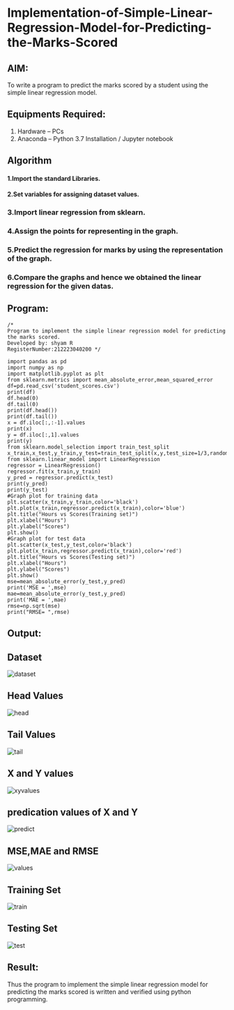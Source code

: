 # Implementation-of-Simple-Linear-Regression-Model-for-Predicting-the-Marks-Scored

## AIM:
To write a program to predict the marks scored by a student using the simple linear regression model.

## Equipments Required:
1. Hardware – PCs
2. Anaconda – Python 3.7 Installation / Jupyter notebook

## Algorithm
#### 1.Import the standard Libraries.
#### 2.Set variables for assigning dataset values.
### 3.Import linear regression from sklearn.
### 4.Assign the points for representing in the graph.
### 5.Predict the regression for marks by using the representation of the graph.
### 6.Compare the graphs and hence we obtained the linear regression for the given datas.

## Program:
```
/*
Program to implement the simple linear regression model for predicting the marks scored.
Developed by: shyam R
RegisterNumber:212223040200 */

import pandas as pd
import numpy as np
import matplotlib.pyplot as plt
from sklearn.metrics import mean_absolute_error,mean_squared_error
df=pd.read_csv('student_scores.csv')
print(df)
df.head(0)
df.tail(0)
print(df.head())
print(df.tail())
x = df.iloc[:,:-1].values
print(x)
y = df.iloc[:,1].values
print(y)
from sklearn.model_selection import train_test_split
x_train,x_test,y_train,y_test=train_test_split(x,y,test_size=1/3,random_state=0)
from sklearn.linear_model import LinearRegression
regressor = LinearRegression()
regressor.fit(x_train,y_train)
y_pred = regressor.predict(x_test)
print(y_pred)
print(y_test)
#Graph plot for training data
plt.scatter(x_train,y_train,color='black')
plt.plot(x_train,regressor.predict(x_train),color='blue')
plt.title("Hours vs Scores(Training set)")
plt.xlabel("Hours")
plt.ylabel("Scores")
plt.show()
#Graph plot for test data
plt.scatter(x_test,y_test,color='black')
plt.plot(x_train,regressor.predict(x_train),color='red')
plt.title("Hours vs Scores(Testing set)")
plt.xlabel("Hours")
plt.ylabel("Scores")
plt.show()
mse=mean_absolute_error(y_test,y_pred)
print('MSE = ',mse)
mae=mean_absolute_error(y_test,y_pred)
print('MAE = ',mae)
rmse=np.sqrt(mse)
print("RMSE= ",rmse)
```
## Output:
## Dataset
![dataset](https://github.com/shivanshyam79/Implementation-of-Simple-Linear-Regression-Model-for-Predicting-the-Marks-Scored/assets/151513860/8f6358d6-74a0-40b4-a88b-ac723b71f1f2)
## Head Values
![head](https://github.com/shivanshyam79/Implementation-of-Simple-Linear-Regression-Model-for-Predicting-the-Marks-Scored/assets/151513860/941f8428-1463-4d50-842c-02dddf1f8c95)
## Tail Values
![tail](https://github.com/shivanshyam79/Implementation-of-Simple-Linear-Regression-Model-for-Predicting-the-Marks-Scored/assets/151513860/1b4f95d4-459c-4b16-a0c6-3901e9fbfbcb)
## X and Y values
![xyvalues](https://github.com/shivanshyam79/Implementation-of-Simple-Linear-Regression-Model-for-Predicting-the-Marks-Scored/assets/151513860/85242e23-27f9-4977-99e7-4891c5b6f67b)
## predication values of X and Y
![predict ](https://github.com/shivanshyam79/Implementation-of-Simple-Linear-Regression-Model-for-Predicting-the-Marks-Scored/assets/151513860/107747e0-e7b5-46c7-b7ec-064e3c5c8af0)
## MSE,MAE and RMSE
![values](https://github.com/shivanshyam79/Implementation-of-Simple-Linear-Regression-Model-for-Predicting-the-Marks-Scored/assets/151513860/781388a5-ab68-4cc3-b2e4-53d750dbd780)
## Training Set
![train](https://github.com/shivanshyam79/Implementation-of-Simple-Linear-Regression-Model-for-Predicting-the-Marks-Scored/assets/151513860/51e8ce78-2f50-46de-bb8b-02e5397c80f5)
## Testing Set
![test](https://github.com/shivanshyam79/Implementation-of-Simple-Linear-Regression-Model-for-Predicting-the-Marks-Scored/assets/151513860/07f145ad-5c13-4823-9ba3-55770cd656d9)






## Result:
Thus the program to implement the simple linear regression model for predicting the marks scored is written and verified using python programming.
